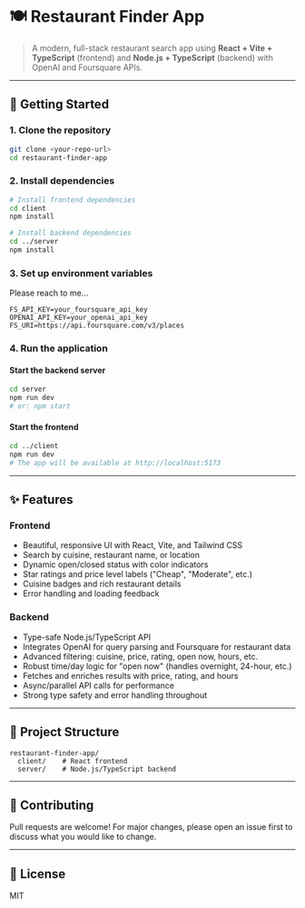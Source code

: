 
# 🍽️ Restaurant Finder App

>A modern, full-stack restaurant search app using **React + Vite + TypeScript** (frontend) and **Node.js + TypeScript** (backend) with OpenAI and Foursquare APIs.

---

## 🚀 Getting Started

### 1. Clone the repository
```bash
git clone <your-repo-url>
cd restaurant-finder-app
```

### 2. Install dependencies
```bash
# Install frontend dependencies
cd client
npm install

# Install backend dependencies
cd ../server
npm install
```

### 3. Set up environment variables

Please reach to me...

```
FS_API_KEY=your_foursquare_api_key
OPENAI_API_KEY=your_openai_api_key
FS_URI=https://api.foursquare.com/v3/places
```

### 4. Run the application

#### Start the backend server
```bash
cd server
npm run dev
# or: npm start
```

#### Start the frontend
```bash
cd ../client
npm run dev
# The app will be available at http://localhost:5173
```

---

## ✨ Features

### Frontend
- Beautiful, responsive UI with React, Vite, and Tailwind CSS
- Search by cuisine, restaurant name, or location
- Dynamic open/closed status with color indicators
- Star ratings and price level labels ("Cheap", "Moderate", etc.)
- Cuisine badges and rich restaurant details
- Error handling and loading feedback

### Backend
- Type-safe Node.js/TypeScript API
- Integrates OpenAI for query parsing and Foursquare for restaurant data
- Advanced filtering: cuisine, price, rating, open now, hours, etc.
- Robust time/day logic for "open now" (handles overnight, 24-hour, etc.)
- Fetches and enriches results with price, rating, and hours
- Async/parallel API calls for performance
- Strong type safety and error handling throughout

---

## 📂 Project Structure

```
restaurant-finder-app/
  client/    # React frontend
  server/    # Node.js/TypeScript backend
```

---

## 🤝 Contributing
Pull requests are welcome! For major changes, please open an issue first to discuss what you would like to change.

---

## 📄 License
MIT
